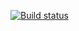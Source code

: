 [![Build status](https://ci.appveyor.com/api/projects/status/eboa1gikwr78fbur?svg=true)](https://ci.appveyor.com/project/Juliyap2887/card-patterns-1)